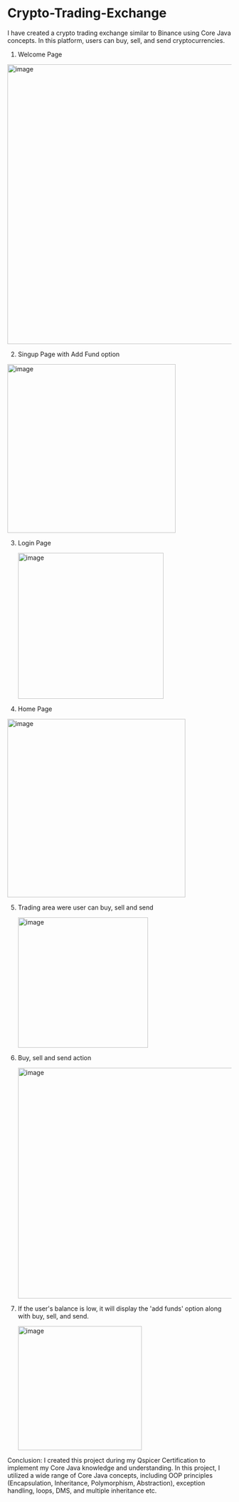 # Crypto-Trading-Exchange
I have created a crypto trading exchange similar to Binance using Core Java concepts. In this platform, users can buy, sell, and send cryptocurrencies.

1. Welcome Page

 <img width="627" alt="image" src="https://github.com/rjrahul93/Crypto-Trading-Exchange/assets/153424751/47d9d5ca-4409-48b5-b02e-5af7c8936a4c">
 

2. Singup Page with Add Fund option
   
 <img width="378" alt="image" src="https://github.com/rjrahul93/Crypto-Trading-Exchange/assets/153424751/5019d115-684b-4aa7-b902-9cb1d5497200">

3. Login Page

   <img width="327" alt="image" src="https://github.com/rjrahul93/Crypto-Trading-Exchange/assets/153424751/fe321864-c3d5-4c6c-bee0-101d3c8d102f">

4. Home Page

 <img width="400" alt="image" src="https://github.com/rjrahul93/Crypto-Trading-Exchange/assets/153424751/41382bfc-cf6f-4b06-b2dc-a1f8b628cdc3">

5. Trading area were user can buy, sell and send
   
   <img width="292" alt="image" src="https://github.com/rjrahul93/Crypto-Trading-Exchange/assets/153424751/9e883f3b-7f45-4588-af24-c5ef467aa5bb">

7. Buy, sell and send action
   
   <img width="517" alt="image" src="https://github.com/rjrahul93/Crypto-Trading-Exchange/assets/153424751/93637e98-6510-41e7-8800-1ca3138f8233">

8. If the user's balance is low, it will display the 'add funds' option along with buy, sell, and send.

   <img width="278" alt="image" src="https://github.com/rjrahul93/Crypto-Trading-Exchange/assets/153424751/84888c84-39bc-4303-9047-243dbff7bdc5">

Conclusion: 
   I created this project during my Qspicer Certification to implement my Core Java knowledge and understanding.
   In this project, I utilized a wide range of Core Java concepts, including OOP principles (Encapsulation, Inheritance, Polymorphism, Abstraction), exception 
   handling, loops, DMS, and multiple inheritance etc.
   


   

